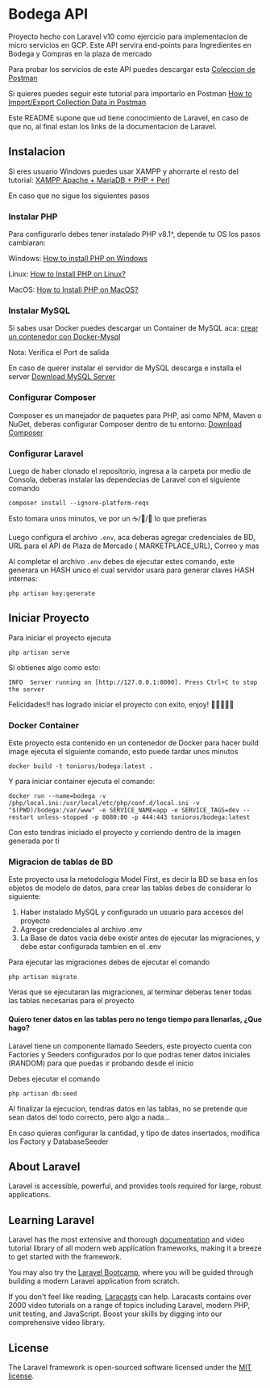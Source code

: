 # Bodega API

Proyecto hecho con Laravel v10 como ejercicio para implementacion de micro servicios en GCP. Este API servira end-points para Ingredientes en Bodega
y Compras en la plaza de mercado

Para probar los servicios de este API puedes descargar
esta [Coleccion de Postman](https://api.postman.com/collections/3367375-8966348e-3304-4e3f-bf67-10411019d3d4?access_key=PMAT-01J2W61M5JM4SWXRCF3XD344CK)

Si quieres puedes seguir este tutorial para importarlo en
Postman [How to Import/Export Collection Data in Postman](https://apidog.com/blog/how-to-import-export-postman-collection-data/)

Este README supone que ud tiene conocimiento de Laravel, en caso de que no, al final estan los links de la documentacion
de Laravel.

## Instalacion

Si eres usuario Windows puedes usar XAMPP y ahorrarte el resto del
tutorial: [XAMPP Apache + MariaDB + PHP + Perl](https://www.apachefriends.org/es/index.html)

En caso que no sigue los siguientes pasos

### Instalar PHP

Para configurarlo debes tener instalado PHP v8.1^, depende tu OS los pasos cambiaran:

Windows: [How to install PHP on Windows](https://www.geeksforgeeks.org/how-to-install-php-in-windows-10/)

Linux: [How to Install PHP on Linux?
](https://www.geeksforgeeks.org/how-to-install-php-on-linux/)

MacOS: [How to Install PHP on MacOS?
](https://www.geeksforgeeks.org/how-to-install-php-on-macos/)

### Instalar MySQL

Si sabes usar Docker puedes descargar un Container de MySQL
aca: [crear un contenedor con Docker-Mysql](https://platzi.com/tutoriales/1432-docker-2018/3268-como-crear-un-contenedor-con-docker-mysql-y-persistir-la-informacion/)

Nota: Verifica el Port de salida

En caso de querer instalar el servidor de MySQL descarga e installa el
server [Download MySQL Server](https://dev.mysql.com/downloads/mysql/)

### Configurar Composer

Composer es un manejador de paquetes para PHP, asi como NPM, Maven o NuGet, deberas configurar Composer dentro de tu
entorno: [Download Composer](https://getcomposer.org/download/)

### Configurar Laravel

Luego de haber clonado el repositorio, ingresa a la carpeta por medio de Consola, deberas instalar las dependecias de
Laravel con el siguiente comando

`composer install --ignore-platform-reqs`

Esto tomara unos minutos, ve por un ☕/🍺/🥤 lo que prefieras

Luego configura el archivo `.env`, aca deberas agregar credenciales de BD, URL para el API de Plaza de Mercado (
MARKETPLACE_URL), Correo y
mas

Al completar el archivo `.env` debes de ejecutar estes comando, este generara un HASH unico el cual servidor usara para
generar claves HASH internas:

`php artisan key:generate`


## Iniciar Proyecto

Para iniciar el proyecto ejecuta

`php artisan serve`

Si obtienes algo como esto:

`INFO  Server running on [http://127.0.0.1:8000].
Press Ctrl+C to stop the server`

Felicidades!! has logrado iniciar el proyecto con exito, enjoy! 🙌🏽🎉🍾🥂

### Docker Container

Este proyecto esta contenido en un contenedor de Docker para hacer build image ejecuta el siguiente comando, esto puede tardar unos minutos

`docker build -t tonioros/bodega:latest .`

Y para iniciar container ejecuta el comando:

`docker run --name=bodega -v /php/local.ini:/usr/local/etc/php/conf.d/local.ini -v "$(PWD)/bodega:/var/www" -e SERVICE_NAME=app -e SERVICE_TAGS=dev --restart unless-stopped -p 8080:80 -p 444:443 tonioros/bodega:latest `

Con esto tendras iniciado el proyecto y corriendo dentro de la imagen generada por ti


### Migracion de tablas de BD

Este proyecto usa la metodologia Model First, es decir la BD se basa en los objetos de modelo de datos, para crear
las tablas debes de considerar lo siguiente:

1. Haber instalado MySQL y configurado un usuario para accesos del proyecto
2. Agregar credenciales al archivo .env
3. La Base de datos vacia debe existir antes de ejecutar las migraciones, y debe estar configurada tambien en el .env

Para ejecutar las migraciones debes de ejecutar el comando

`php artisan migrate`

Veras que se ejecutaran las migraciones, al terminar deberas tener todas las tablas necesarias para el proyecto

#### Quiero tener datos en las tablas pero no tengo tiempo para llenarlas, ¿Que hago?

Laravel tiene un componente llamado Seeders, este proyecto cuenta con Factories y Seeders configurados por lo que podras
tener datos iniciales (RANDOM) para que puedas ir probando desde el inicio

Debes ejecutar el comando

`php artisan db:seed`

Al finalizar la ejecucion, tendras datos en las tablas, no se pretende que sean datos del todo correcto, pero algo a
nada...

En caso quieras configurar la cantidad, y tipo de datos insertados, modifica los Factory y DatabaseSeeder

## About Laravel

Laravel is accessible, powerful, and provides tools required for large, robust applications.

## Learning Laravel

Laravel has the most extensive and thorough [documentation](https://laravel.com/docs) and video tutorial library of all
modern web application frameworks, making it a breeze to get started with the framework.

You may also try the [Laravel Bootcamp](https://bootcamp.laravel.com), where you will be guided through building a
modern Laravel application from scratch.

If you don't feel like reading, [Laracasts](https://laracasts.com) can help. Laracasts contains over 2000 video
tutorials on a range of topics including Laravel, modern PHP, unit testing, and JavaScript. Boost your skills by digging
into our comprehensive video library.

## License

The Laravel framework is open-sourced software licensed under the [MIT license](https://opensource.org/licenses/MIT).
